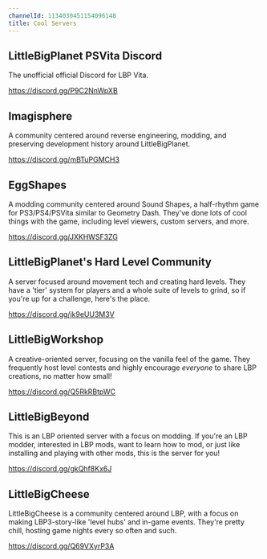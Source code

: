 ```yaml
---
channelId: 1134030451154096148
title: Cool Servers
---
```


## LittleBigPlanet PSVita Discord
The unofficial official Discord for LBP Vita.

https://discord.gg/P9C2NnWpXB

## Imagisphere
A community centered around reverse engineering, modding, and preserving development history around LittleBigPlanet.

https://discord.gg/mBTuPGMCH3

## EggShapes
A modding community centered around Sound Shapes, a half-rhythm game for PS3/PS4/PSVita similar to Geometry Dash. They've done lots of cool things with the game, including level viewers, custom servers, and more.

https://discord.gg/JXKHWSF3ZG

## LittleBigPlanet's Hard Level Community
A server focused around movement tech and creating hard levels. They have a 'tier' system for players and a whole suite of levels to grind, so if you're up for a challenge, here's the place.

https://discord.gg/jk9eUU3M3V

## LittleBigWorkshop

A creative-oriented server, focusing on the vanilla feel of the game. They frequently host level contests and highly encourage *everyone* to share LBP creations, no matter how small!

https://discord.gg/Q5RkRBtpWC

## LittleBigBeyond

This is an LBP oriented server with a focus on modding. If you're an LBP modder, interested in LBP mods, want to learn how to mod, or just like installing and playing with other mods, this is the server for you!

https://discord.gg/gkQhf8Kx6J

## LittleBigCheese

LittleBigCheese is a community centered around LBP, with a focus on making LBP3-story-like 'level hubs' and in-game events. They're pretty chill, hosting game nights every so often and such.

https://discord.gg/Q69VXyrP3A

